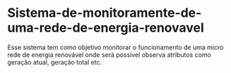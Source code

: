 # Sistema-de-monitoramente-de-uma-rede-de-energia-renovavel
Esse sistema tem como objetivo monitorar o funcionamento de uma micro rede de energia renovável onde será possível observa atributos como geração atual, geração total etc.
